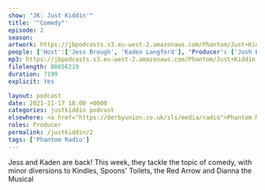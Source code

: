 ```yaml
---
show: "JK: Just Kiddin'"
title: '"Comedy"'
episode: 2
season: 
artwork: https://jbpodcasts.s3.eu-west-2.amazonaws.com/Phantom/Just+Kiddin'/JK.jpeg
people: ['Host':['Jess Brough', 'Kaden Langford'], 'Producer': ['Josh Brunning']]
mp3: https://jbpodcasts.s3.eu-west-2.amazonaws.com/Phantom/Just+Kiddin'/2021-11-17+02.mp3
filelength: 88656219
duration: 7199
explicit: Yes

layout: podcast
date: 2021-11-17 18:00 +0000
categories: justkiddin podcast
elsewhere: <a href="https://derbyunion.co.uk/sls/media/radio">Phantom Media</a>
roles: Producer
permalink: /justkiddin/2
tags: ['Phantom Radio']
---
```


Jess and Kaden are back! This week, they tackle the topic of comedy, with minor diversions to Kindles, Spoons' Toilets, the Red Arrow and Dianna the Musical
